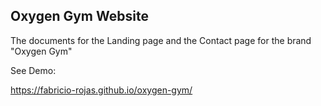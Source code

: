## Oxygen Gym Website

The documents for the Landing page and the Contact page for the brand "Oxygen Gym"

See Demo:

https://fabricio-rojas.github.io/oxygen-gym/